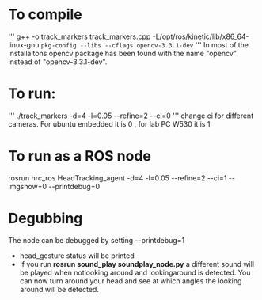 # To compile
'''
g++ -o track_markers track_markers.cpp -L/opt/ros/kinetic/lib/x86_64-linux-gnu `pkg-config --libs --cflags opencv-3.3.1-dev`
'''
In most of the installaitons opencv package has been found with the name "opencv" instead of "opencv-3.3.1-dev". 

# To run:
'''
./track_markers -d=4 -l=0.05 --refine=2 --ci=0
'''
change ci for different cameras. For ubuntu embedded it is 0 , for lab PC W530 it is 1 

# To run as a ROS node 
rosrun hrc_ros HeadTracking_agent -d=4 -l=0.05 --refine=2 --ci=1 --imgshow=0 --printdebug=0

# Degubbing 
The node can be debugged by setting --printdebug=1 
* head_gesture status will be printed 
* If you run **rosrun sound_play soundplay_node.py** a different sound will be played when notlooking around and lookingaround is detected. You can now turn around your head and see at which angles the looking around will be detected. 

